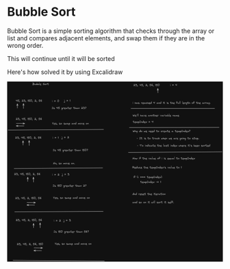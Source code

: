 # Bubble Sort

Bubble Sort is a simple sorting algorithm that checks through the array or list and compares adjacent elements, and swap them if they are in the wrong order.

This will continue until it will be sorted

Here's how solved it by using Excalidraw

![Pen and Paper PseudoCode](image.png)
